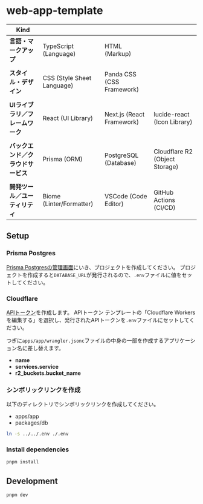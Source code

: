 # web-app-template

| Kind                             |                              |                                   |                                  |
| -------------------------------- | ---------------------------- | --------------------------------- | -------------------------------- |
| **言語・マークアップ**           | TypeScript (Language)        | HTML (Markup)                     |                                  |
|                                  |                              |                                   |                                  |
| **スタイル・デザイン**           | CSS (Style Sheet Language)   | Panda CSS (CSS Framework)         |                                  |
|                                  |                              |                                   |                                  |
| **UIライブラリ／フレームワーク** | React (UI Library)           | Next.js (React Framework)         | lucide-react (Icon Library)      |
|                                  |                              |                                   |                                  |
| **バックエンド／クラウドサービス** | Prisma (ORM)                 | PostgreSQL (Database)             | Cloudflare R2 (Object Storage)   |
|                                  |                              |                                   |                                  |
| **開発ツール／ユーティリティ**   | Biome (Linter/Formatter)     | VSCode (Code Editor)              | GitHub Actions (CI/CD)           |

## Setup

### Prisma Postgres

[Prisma Postgresの管理画面](https://console.prisma.io/cm2k2bkw6033kz4nm3p680ptx/overview)にいき、プロジェクトを作成してください。
プロジェクトを作成すると`DATABASE_URL`が発行されるので、`.env`ファイルに値をセットしてください。

### Cloudflare

[APIトークン](https://dash.cloudflare.com/7f1a98e6d518e869f7dbe928287cf37b/api-tokens)を作成します。
APIトークン テンプレートの「Cloudflare Workers を編集する」を選択し、発行されたAPIトークンを`.env`ファイルにセットしてください。

つぎに`apps/app/wrangler.jsonc`ファイルの中身の一部を作成するアプリケーション名に差し替えます。

- **name**
- **services.service**
- **r2_buckets.bucket_name**

### シンボリックリンクを作成

以下のディレクトリでシンボリックリンクを作成してください。

- apps/app
- packages/db

```sh
ln -s ../../.env ./.env
```

### Install dependencies

```sh
pnpm install
```

## Development

```sh
pnpm dev
```
